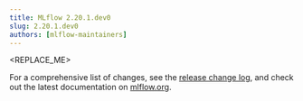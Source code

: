 ```yaml
---
title: MLflow 2.20.1.dev0
slug: 2.20.1.dev0
authors: [mlflow-maintainers]
---
```


<REPLACE_ME>

For a comprehensive list of changes, see the [release change log](https://github.com/mlflow/mlflow/releases/tag/v2.20.1.dev0), and check out the latest documentation on [mlflow.org](http://mlflow.org/).
